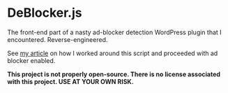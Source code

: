 # DeBlocker.js

The front-end part of a nasty ad-blocker detection WordPress plugin that I encountered. Reverse-engineered.

See [my article](https://ibug.io/p/36) on how I worked around this script and proceeded with ad blocker enabled.

**This project is not properly open-source. There is no license associated with this project. USE AT YOUR OWN RISK.**